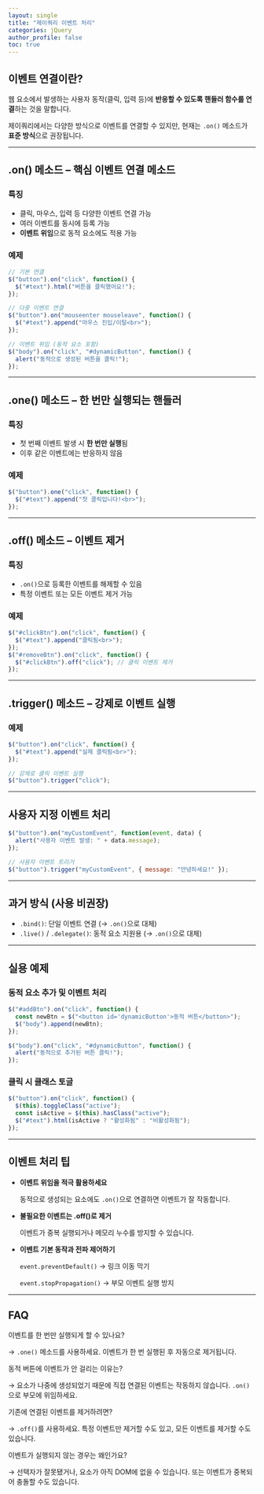 ```yaml
---
layout: single
title: "제이쿼리 이벤트 처리"
categories: jQuery
author_profile: false
toc: true
---
```


## 이벤트 연결이란?

웹 요소에서 발생하는 사용자 동작(클릭, 입력 등)에 **반응할 수 있도록 핸들러 함수를 연결**하는 것을 말합니다.

제이쿼리에서는 다양한 방식으로 이벤트를 연결할 수 있지만, 현재는 `.on()` 메소드가 **표준 방식**으로 권장됩니다.

------

## .on() 메소드 – 핵심 이벤트 연결 메소드

### 특징

- 클릭, 마우스, 입력 등 다양한 이벤트 연결 가능
- 여러 이벤트를 동시에 등록 가능
- **이벤트 위임**으로 동적 요소에도 적용 가능

### 예제

```jsx
// 기본 연결
$("button").on("click", function() {
  $("#text").html("버튼을 클릭했어요!");
});

// 다중 이벤트 연결
$("button").on("mouseenter mouseleave", function() {
  $("#text").append("마우스 진입/이탈<br>");
});

// 이벤트 위임 (동적 요소 포함)
$("body").on("click", "#dynamicButton", function() {
  alert("동적으로 생성된 버튼을 클릭!");
});
```

------

## .one() 메소드 – 한 번만 실행되는 핸들러

### 특징

- 첫 번째 이벤트 발생 시 **한 번만 실행**됨
- 이후 같은 이벤트에는 반응하지 않음

### 예제

```jsx
$("button").one("click", function() {
  $("#text").append("첫 클릭입니다!<br>");
});
```

------

## .off() 메소드 – 이벤트 제거

### 특징

- `.on()`으로 등록한 이벤트를 해제할 수 있음
- 특정 이벤트 또는 모든 이벤트 제거 가능

### 예제

```jsx
$("#clickBtn").on("click", function() {
  $("#text").append("클릭됨<br>");
});
$("#removeBtn").on("click", function() {
  $("#clickBtn").off("click"); // 클릭 이벤트 제거
});
```

------

## .trigger() 메소드 – 강제로 이벤트 실행

### 예제

```jsx
$("button").on("click", function() {
  $("#text").append("실제 클릭됨<br>");
});

// 강제로 클릭 이벤트 실행
$("button").trigger("click");
```

------

## 사용자 지정 이벤트 처리

```jsx
$("button").on("myCustomEvent", function(event, data) {
  alert("사용자 이벤트 발생: " + data.message);
});

// 사용자 이벤트 트리거
$("button").trigger("myCustomEvent", { message: "안녕하세요!" });
```

------

## 과거 방식 (사용 비권장)

- `.bind()`: 단일 이벤트 연결 (→ `.on()`으로 대체)
- `.live()` / `.delegate()`: 동적 요소 지원용 (→ `.on()`으로 대체)

------

## 실용 예제

### 동적 요소 추가 및 이벤트 처리

```jsx
$("#addBtn").on("click", function() {
  const newBtn = $("<button id='dynamicButton'>동적 버튼</button>");
  $("body").append(newBtn);
});

$("body").on("click", "#dynamicButton", function() {
  alert("동적으로 추가된 버튼 클릭!");
});
```

### 클릭 시 클래스 토글

```jsx
$("button").on("click", function() {
  $(this).toggleClass("active");
  const isActive = $(this).hasClass("active");
  $("#text").html(isActive ? "활성화됨" : "비활성화됨");
});
```

------

## 이벤트 처리 팁

- **이벤트 위임을 적극 활용하세요**

  동적으로 생성되는 요소에도 `.on()`으로 연결하면 이벤트가 잘 작동합니다.

- **불필요한 이벤트는 .off()로 제거**

  이벤트가 중복 실행되거나 메모리 누수를 방지할 수 있습니다.

- **이벤트 기본 동작과 전파 제어하기**

  `event.preventDefault()` → 링크 이동 막기

  `event.stopPropagation()` → 부모 이벤트 실행 방지

------

## FAQ

이벤트를 한 번만 실행되게 할 수 있나요?

→ `.one()` 메소드를 사용하세요. 이벤트가 한 번 실행된 후 자동으로 제거됩니다.

동적 버튼에 이벤트가 안 걸리는 이유는?

→ 요소가 나중에 생성되었기 때문에 직접 연결된 이벤트는 작동하지 않습니다. `.on()`으로 부모에 위임하세요.

기존에 연결된 이벤트를 제거하려면?

→ `.off()`를 사용하세요. 특정 이벤트만 제거할 수도 있고, 모든 이벤트를 제거할 수도 있습니다.

이벤트가 실행되지 않는 경우는 왜인가요?

→ 선택자가 잘못됐거나, 요소가 아직 DOM에 없을 수 있습니다. 또는 이벤트가 중복되어 충돌할 수도 있습니다.
